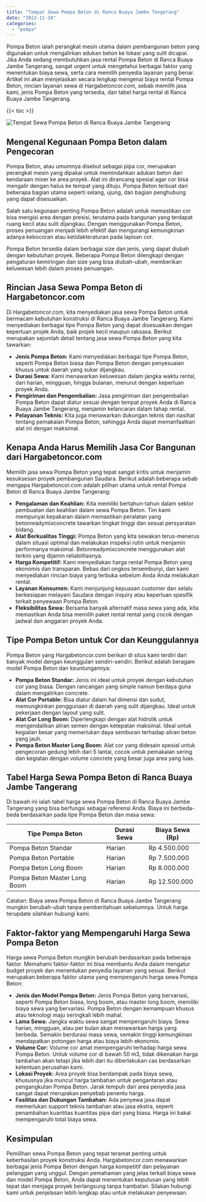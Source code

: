 ```yaml
---
title: "Tempat Sewa Pompa Beton di Ranca Buaya Jambe Tangerang"
date: "2023-11-18"
categories: 
  - "pompa"
---
```




Pompa Beton ialah perangkat mesin utama dalam pembangunan beton yang digunakan untuk mengalirkan adukan beton ke lokasi yang sulit dicapai. Jika Anda sedang membutuhkan jasa rental Pompa Beton di Ranca Buaya Jambe Tangerang, sangat urgent untuk mengetahui berbagai faktor yang menentukan biaya sewa, serta cara memilih penyedia layanan yang benar. Artikel ini akan menjelaskan secara lengkap mengenai biaya rental Pompa Beton, rincian layanan sewa di Hargabetoncor.com, sebab memilih jasa kami, jenis Pompa Beton yang tersedia, dan tabel harga rental di Ranca Buaya Jambe Tangerang.

{{< toc >}}

![Tempat Sewa Pompa Beton di Ranca Buaya Jambe Tangerang](https://hargareadymixid.github.io/pompa/concrete-pump%20(25).png)

## Mengenal Kegunaan Pompa Beton dalam Pengecoran

Pompa Beton, atau umumnya disebut sebagai pipa cor, merupakan perangkat mesin yang dipakai untuk memindahkan adukan beton dari kendaraan mixer ke area proyek. Alat ini dirancang spesial agar cor bisa mengalir dengan halus ke tempat yang dituju. Pompa Beton terbuat dari beberapa bagian utama seperti selang, ujung, dan bagian penghubung yang dapat disesuaikan.

Salah satu kegunaan penting Pompa Beton adalah untuk memastikan cor bisa mengisi area dengan presisi, terutama pada bangunan yang terdapat ruang kecil atau sulit dijangkau. Dengan menggunakan Pompa Beton, proses penuangan menjadi lebih efektif dan mengurangi kemungkinan adanya kebocoran atau ketidakteraturan pada lapisan cor.

Pompa Beton tersedia dalam berbagai size dan jenis, yang dapat diubah dengan kebutuhan proyek. Beberapa Pompa Beton dilengkapi dengan pengaturan kemiringan dan size yang bisa diubah-ubah, memberikan keluwesan lebih dalam proses penuangan.

## Rincian Jasa Sewa Pompa Beton di Hargabetoncor.com

Di Hargabetoncor.com, kita menyediakan jasa sewa Pompa Beton untuk bermacam kebutuhan konstruksi di Ranca Buaya Jambe Tangerang. Kami menyediakan berbagai tipe Pompa Beton yang dapat disesuaikan dengan keperluan projek Anda, baik projek kecil maupun raksasa. Berikut merupakan sejumlah detail tentang jasa sewa Pompa Beton yang kita tawarkan:

- **Jenis Pompa Beton:** Kami menyediakan berbagai tipe Pompa Beton, seperti Pompa Beton biasa dan Pompa Beton dengan penyesuaian khusus untuk daerah yang sukar dijangkau.
- **Durasi Sewa:** Kami menawarkan keluwesan dalam jangka waktu rental, dari harian, mingguan, hingga bulanan, menurut dengan keperluan proyek Anda.
- **Pengiriman dan Pengembalian:** Jasa pengiriman dan pengembalian Pompa Beton dapat diatur sesuai dengan tempat proyek Anda di Ranca Buaya Jambe Tangerang, menjamin kelancaran dalam tahap rental.
- **Pelayanan Teknis:** Kita juga menawarkan dukungan teknis dan nasihat tentang pemakaian Pompa Beton, sehingga Anda dapat memanfaatkan alat ini dengan maksimal.

## Kenapa Anda Harus Memilih Jasa Cor Bangunan dari Hargabetoncor.com

Memilih jasa sewa Pompa Beton yang tepat sangat kritis untuk menjamin kesuksesan proyek pembangunan Saudara. Berikut adalah beberapa sebab mengapa Hargabetoncor.com adalah pilihan utama untuk rental Pompa Beton di Ranca Buaya Jambe Tangerang:

- **Pengalaman dan Keahlian:** Kita memiliki bertahun-tahun dalam sektor pembuatan dan keahlian dalam sewa Pompa Beton. Tim kami mempunyai kepakaran dalam memastikan peralatan yang betonreadymixconcrete tawarkan tingkat tinggi dan sesuai persyaratan bidang.
- **Alat Berkualitas Tinggi:** Pompa Beton yang kita sewakan terus-menerus dalam situasi optimal dan melakukan inspeksi rutin untuk menjamin performanya maksimal. Betonreadymixconcrete menggunakan alat terkini yang dijamin reliabilitasnya.
- **Harga Kompetitif:** Kami menyediakan harga rental Pompa Beton yang ekonomis dan transparan. Bebas dari ongkos tersembunyi, dan kami menyediakan rincian biaya yang terbuka sebelum Anda Anda melakukan rental.
- **Layanan Konsumen:** Kami menjunjung kepuasan customer dan selalu berkesiapan melayani Saudara dengan inquiry atau keperluan spesifik terkait penyewaan Pompa Beton.
- **Fleksibilitas Sewa:** Bersama banyak alternatif masa sewa yang ada, kita memastikan Anda bisa memilih paket rental rental yang cocok dengan jadwal dan anggaran proyek Anda.

## Tipe Pompa Beton untuk Cor dan Keunggulannya

Pompa Beton yang Hargabetoncor.com berikan di situs kami terdiri dari banyak model dengan keunggulan sendiri-sendiri. Berikut adalah beragam model Pompa Beton dan keuntungannya:

- **Pompa Beton Standar:** Jenis ini ideal untuk proyek dengan kebutuhan cor yang biasa. Dengan rancangan yang simple namun berdaya guna dalam mengalirkan concrete.
- **Alat Cor Portable:** Bisa diatur dalam hal dimensi dan sudut, memungkinkan penggunaan di daerah yang sulit dijangkau. Ideal untuk pekerjaan dengan layout yang sulit.
- **Alat Cor Long Boom:** Diperlengkapi dengan alat hidrolik untuk mengendalikan aliran semen dengan ketepatan maksimal. Ideal untuk kegiatan besar yang memerlukan daya semburan terhadap aliran beton yang jauh.
- **Pompa Beton Master Long Boom:** Alat cor yang didesain spesial untuk pengecoran gedung lebih dari 5 lantai, cocok untuk pemakaian sering dan kegiatan dengan volume concrete yang besar juga area yang luas.

## Tabel Harga Sewa Pompa Beton di Ranca Buaya Jambe Tangerang

Di bawah ini ialah tabel harga sewa Pompa Beton di Ranca Buaya Jambe Tangerang yang bisa berfungsi sebagai referensi Anda. Biaya ini berbeda-beda berdasarkan pada tipe Pompa Beton dan masa sewa:

| Tipe Pompa Beton | Durasi Sewa | Biaya Sewa (Rp) |
| --- | --- | --- |
| Pompa Beton Standar | Harian | Rp 4.500.000 |
| Pompa Beton Portable | Harian | Rp 7.500.000 |
| Pompa Beton Long Boom | Harian | Rp 8.000.000 |
| Pompa Beton Master Long Boom | Harian | Rp 12.500.000 |

Catatan: Biaya sewa Pompa Beton di Ranca Buaya Jambe Tangerang mungkin berubah-ubah tanpa pemberitahuan sebelumnya. Untuk harga terupdate silahkan hubungi kami.

## Faktor-faktor yang Mempengaruhi Harga Sewa Pompa Beton

Harga sewa Pompa Beton mungkin berubah berdasarkan pada beberapa faktor. Memahami faktor-faktor ini bisa membantu Anda dalam mengatur budget proyek dan menentukan penyedia layanan yang sesuai. Berikut merupakan beberapa faktor utama yang mempengaruhi harga sewa Pompa Beton:

- **Jenis dan Model Pompa Beton:** Jenis Pompa Beton yang bervariasi, seperti Pompa Beton biasa, long boom, atau master long boom, memiliki biaya sewa yang bervariasi. Pompa Beton dengan kemampuan khusus atau teknologi maju seringkali lebih mahal.
- **Lama Sewa:** Jangka waktu sewa sangat mempengaruhi biaya. Sewa harian, mingguan, atau per bulan akan menawarkan harga yang berbeda. Semakin berdurasi masa sewa, semakin tinggi kemungkinan mendapatkan potongan harga atau biaya lebih ekonomis.
- **Volume Cor:** Volume cor amat mempengaruhi terhadap harga sewa Pompa Beton. Untuk volume cor di bawah 50 m3, tidak dikenakan harga tambahan akan tetapi jika lebih dari itu diberlakukan cas berdasarkan ketentuan perusahan kami.
- **Lokasi Proyek:** Area proyek bisa berdampak pada biaya sewa, khususnya jika muncul harga tambahan untuk pengantaran atau pengangkutan Pompa Beton. Jarak tempuh dari area penyedia jasa sangat dapat merupakan penyebab penentu harga.
- **Fasilitas dan Dukungan Tambahan:** Ada penyewa jasa dapat memerlukan support teknis tambahan atau jasa ekstra, seperti penambahan kuantitas kuantitas pipa dari yang biasa. Harga ini bakal mempengaruhi total biaya sewa.

## Kesimpulan

Pemilihan sewa Pompa Beton yang tepat teramat penting untuk keberhasilan proyek konstruksi Anda. Hargabetoncor.com menawarkan berbagai jenis Pompa Beton dengan harga kompetitif dan pelayanan pelanggan yang unggul. Dengan pemahaman yang jelas terkait biaya sewa dan model Pompa Beton, Anda dapat menentukan keputusan yang lebih tepat dan menjaga proyek berlangsung tanpa hambatan. Silakan hubungi kami untuk penjelasan lebih lengkap atau untuk melakukan penyewaan.
